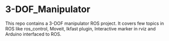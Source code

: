 # 3-DOF_Manipulator
This repo contains a 3-DOF manipulator ROS project. It covers few topics in ROS like ros_control, Moveit, Ikfast plugin, Interactive marker in rviz and Arduino interfaced to ROS.
